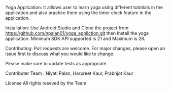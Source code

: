 Yoga Application:
It alllows user to learn yoga using different tutotials in the application and also practice them using the timer clock feature in the application.

Installation:
Use Android Studio and Clone the project from https://github.com/npalan01/yoga_appliction.git then Install the yoga application. Minimum SDK API supported is 21 and Maximum is 28.

Contributing:
Pull requests are welcome. For major changes, please open an issue first to discuss what you would like to change.

Please make sure to update tests as appropriate.

Contributer Team : Niyati Palan, Harpreet Kaur, Prabhjot Kaur

License
All rights reseved by the Team